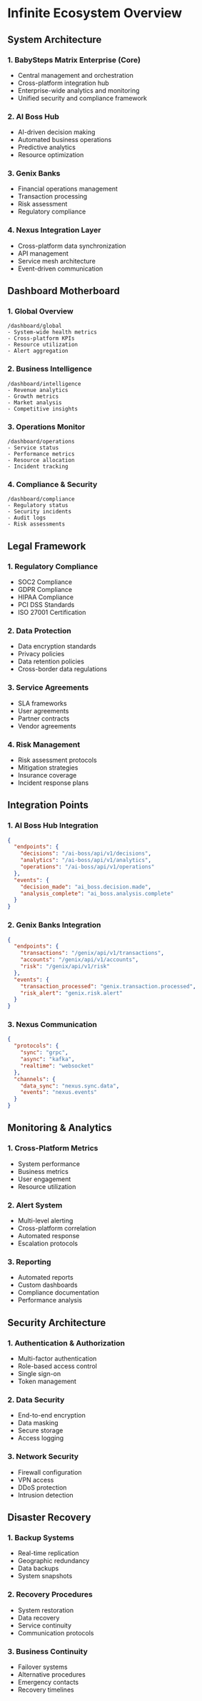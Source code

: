 # Infinite Ecosystem Overview

## System Architecture

### 1. BabySteps Matrix Enterprise (Core)

- Central management and orchestration
- Cross-platform integration hub
- Enterprise-wide analytics and monitoring
- Unified security and compliance framework

### 2. AI Boss Hub

- AI-driven decision making
- Automated business operations
- Predictive analytics
- Resource optimization

### 3. Genix Banks

- Financial operations management
- Transaction processing
- Risk assessment
- Regulatory compliance

### 4. Nexus Integration Layer

- Cross-platform data synchronization
- API management
- Service mesh architecture
- Event-driven communication

## Dashboard Motherboard

### 1. Global Overview

```
/dashboard/global
- System-wide health metrics
- Cross-platform KPIs
- Resource utilization
- Alert aggregation
```

### 2. Business Intelligence

```
/dashboard/intelligence
- Revenue analytics
- Growth metrics
- Market analysis
- Competitive insights
```

### 3. Operations Monitor

```
/dashboard/operations
- Service status
- Performance metrics
- Resource allocation
- Incident tracking
```

### 4. Compliance & Security

```
/dashboard/compliance
- Regulatory status
- Security incidents
- Audit logs
- Risk assessments
```

## Legal Framework

### 1. Regulatory Compliance

- SOC2 Compliance
- GDPR Compliance
- HIPAA Compliance
- PCI DSS Standards
- ISO 27001 Certification

### 2. Data Protection

- Data encryption standards
- Privacy policies
- Data retention policies
- Cross-border data regulations

### 3. Service Agreements

- SLA frameworks
- User agreements
- Partner contracts
- Vendor agreements

### 4. Risk Management

- Risk assessment protocols
- Mitigation strategies
- Insurance coverage
- Incident response plans

## Integration Points

### 1. AI Boss Hub Integration

```json
{
  "endpoints": {
    "decisions": "/ai-boss/api/v1/decisions",
    "analytics": "/ai-boss/api/v1/analytics",
    "operations": "/ai-boss/api/v1/operations"
  },
  "events": {
    "decision_made": "ai_boss.decision.made",
    "analysis_complete": "ai_boss.analysis.complete"
  }
}
```

### 2. Genix Banks Integration

```json
{
  "endpoints": {
    "transactions": "/genix/api/v1/transactions",
    "accounts": "/genix/api/v1/accounts",
    "risk": "/genix/api/v1/risk"
  },
  "events": {
    "transaction_processed": "genix.transaction.processed",
    "risk_alert": "genix.risk.alert"
  }
}
```

### 3. Nexus Communication

```json
{
  "protocols": {
    "sync": "grpc",
    "async": "kafka",
    "realtime": "websocket"
  },
  "channels": {
    "data_sync": "nexus.sync.data",
    "events": "nexus.events"
  }
}
```

## Monitoring & Analytics

### 1. Cross-Platform Metrics

- System performance
- Business metrics
- User engagement
- Resource utilization

### 2. Alert System

- Multi-level alerting
- Cross-platform correlation
- Automated response
- Escalation protocols

### 3. Reporting

- Automated reports
- Custom dashboards
- Compliance documentation
- Performance analysis

## Security Architecture

### 1. Authentication & Authorization

- Multi-factor authentication
- Role-based access control
- Single sign-on
- Token management

### 2. Data Security

- End-to-end encryption
- Data masking
- Secure storage
- Access logging

### 3. Network Security

- Firewall configuration
- VPN access
- DDoS protection
- Intrusion detection

## Disaster Recovery

### 1. Backup Systems

- Real-time replication
- Geographic redundancy
- Data backups
- System snapshots

### 2. Recovery Procedures

- System restoration
- Data recovery
- Service continuity
- Communication protocols

### 3. Business Continuity

- Failover systems
- Alternative procedures
- Emergency contacts
- Recovery timelines
